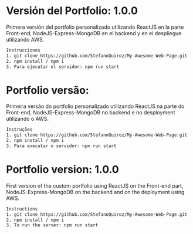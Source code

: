 # Versión del Portfolio: 1.0.0 

Primera versión del portfolio personalizado utilizando ReactJS en la parte Front-end, NodeJS-Express-MongoDB en el backend y en el despliegue utilizando AWS.

```sh
Instrucciones
1. git clone https://github.com/StefanoQuiroz/My-Awesome-Web-Page.git
2. npm install / npm i
3. Para ejecutar el servidor: npm run start
```

# Portfolio versão:

Primeira versão do portfolio personalizado utilizando ReactJS na parte do Front-end, NodeJS-Express-MongoDB no backend e no desployment utilizando o AWS.

```sh
Instruções
1. git clone https://github.com/StefanoQuiroz/My-Awesome-Web-Page.git
2. npm install / npm i
3. Para executar o servidor: npm run start
```

# Portfolio version: 1.0.0 

First version of the custom portfolio using ReactJS on the Front-end part, NodeJS-Express-MongoDB on the backend and on the deployment using AWS.

```sh
Instructions
1. git clone https://github.com/StefanoQuiroz/My-Awesome-Web-Page.git
2. npm install / npm i
3. To run the server: npm run start
```